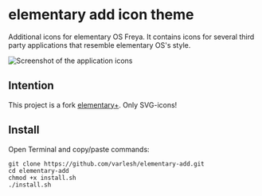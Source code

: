 # elementary add icon theme
Additional icons for elementary OS Freya. It contains icons for several third party applications that resemble elementary OS's style.

![Screenshot of the application icons](icons_preview.png)
## Intention
This project is a fork [elementary+](https://github.com/mank319/elementaryPlus).
Only SVG-icons!

## Install
Open Terminal and copy/paste commands:
```
git clone https://github.com/varlesh/elementary-add.git
cd elementary-add
chmod +x install.sh
./install.sh
```
